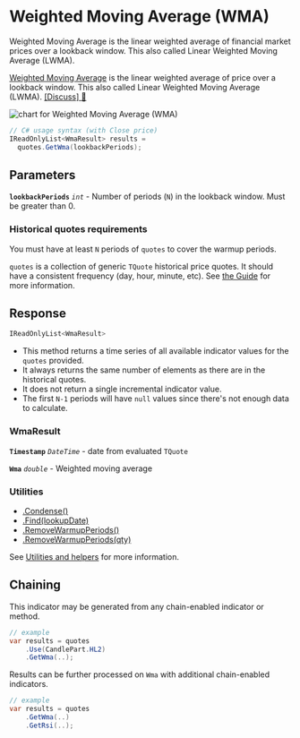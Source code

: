 # Weighted Moving Average (WMA)

 Weighted Moving Average is the linear weighted average of financial market prices over a lookback window.  This also called Linear Weighted Moving Average (LWMA).



[Weighted Moving Average](https://en.wikipedia.org/wiki/Moving_average#Weighted_moving_average) is the linear weighted average of price over a lookback window.  This also called Linear Weighted Moving Average (LWMA).
[[Discuss] &#128172;](https://github.com/DaveSkender/Stock.Indicators/discussions/227 "Community discussion about this indicator")

![chart for Weighted Moving Average (WMA)]()

```csharp
// C# usage syntax (with Close price)
IReadOnlyList<WmaResult> results =
  quotes.GetWma(lookbackPeriods);
```

## Parameters

**`lookbackPeriods`** _`int`_ - Number of periods (`N`) in the lookback window.  Must be greater than 0.

### Historical quotes requirements

You must have at least `N` periods of `quotes` to cover the warmup periods.

`quotes` is a collection of generic `TQuote` historical price quotes.  It should have a consistent frequency (day, hour, minute, etc).  See [the Guide](../guide.md#historical-quotes) for more information.

## Response

```csharp
IReadOnlyList<WmaResult>
```

- This method returns a time series of all available indicator values for the `quotes` provided.
- It always returns the same number of elements as there are in the historical quotes.
- It does not return a single incremental indicator value.
- The first `N-1` periods will have `null` values since there's not enough data to calculate.

### WmaResult

**`Timestamp`** _`DateTime`_ - date from evaluated `TQuote`

**`Wma`** _`double`_ - Weighted moving average

### Utilities

- [.Condense()](../utilities.md#condense)
- [.Find(lookupDate)](../utilities.md#find-indicator-result-by-date)
- [.RemoveWarmupPeriods()](../utilities.md#remove-warmup-periods)
- [.RemoveWarmupPeriods(qty)](../utilities.md#remove-warmup-periods)

See [Utilities and helpers](../utilities.md#utilities-for-indicator-results) for more information.

## Chaining

This indicator may be generated from any chain-enabled indicator or method.

```csharp
// example
var results = quotes
    .Use(CandlePart.HL2)
    .GetWma(..);
```

Results can be further processed on `Wma` with additional chain-enabled indicators.

```csharp
// example
var results = quotes
    .GetWma(..)
    .GetRsi(..);
```

